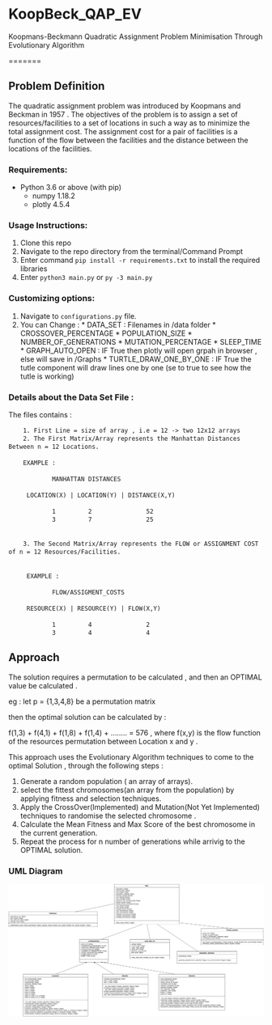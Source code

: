 # KoopBeck_QAP_EV
Koopmans-Beckmann Quadratic Assignment Problem Minimisation Through Evolutionary Algorithm


=======

## Problem Definition

The quadratic assignment problem was introduced by Koopmans and Beckman in 1957 . The objectives of the problem is to assign a set of resources/facilities to a set of locations in such a way as to minimize the total assignment cost. The assignment cost for a pair of facilities is a function of the flow between the facilities and the distance between the locations of the facilities.


### Requirements:
* Python 3.6 or above (with pip)
    * numpy 1.18.2
    * plotly 4.5.4


### Usage Instructions:
1. Clone this repo
2. Navigate to the repo directory from the terminal/Command Prompt
3. Enter command `pip install -r requirements.txt` to install the required libraries
4. Enter `python3 main.py` or `py -3 main.py `


### Customizing options:

1. Navigate to ` configurations.py ` file.
2. You can Change : 
        * DATA_SET : Filenames in /data folder
        * CROSSOVER_PERCENTAGE 
        * POPULATION_SIZE
        * NUMBER_OF_GENERATIONS
        * MUTATION_PERCENTAGE
        * SLEEP_TIME
        * GRAPH_AUTO_OPEN : IF True then plotly will open grpah in browser , else will save in /Graphs
        * TURTLE_DRAW_ONE_BY_ONE : IF True the tutle component will draw lines one by one (se to true to see how the tutle is working)


### Details about the Data Set File :

The files contains :

        1. First Line = size of array , i.e = 12 -> two 12x12 arrays
        2. The First Matrix/Array represents the Manhattan Distances Between n = 12 Locations.

        EXAMPLE :

                MANHATTAN DISTANCES 

         LOCATION(X) | LOCATION(Y) | DISTANCE(X,Y)

                1         2               52
                3         7               25    


        3. The Second Matrix/Array represents the FLOW or ASSIGNMENT COST of n = 12 Resources/Facilities.


         EXAMPLE :

                FLOW/ASSIGMENT_COSTS 

         RESOURCE(X) | RESOURCE(Y) | FLOW(X,Y)

                1         4               2
                3         4               4 

## Approach 

The solution requires a permutation to be calculated ,  and then an OPTIMAL value be calculated .

eg : let p = {1,3,4,8} be a permutation matrix

then the optimal solution can be calculated by : 

f(1,3) + f(4,1) + f(1,8) + f(1,4) + ........ = 576 , where f(x,y) is the flow function of the resources permutation between Location x and y .


This approach uses the Evolutionary Algorithm techniques to come to the optimal Solution , through the following steps :

1. Generate a random population ( an array of arrays).
2. select the fittest chromosomes(an array from the population) by applying fitness and selection techniques.
3. Apply the CrossOver(Implemented) and Mutation(Not Yet Implemented) techniques to randomise the selected chromosome .
4. Calculate the Mean Fitness and Max Score of the best chromosome in the current generation.
5. Repeat the process for n number of generations while arrivig to the OPTIMAL solution.

### UML Diagram
![UML Diagram](/images/uml.png)
